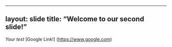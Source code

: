 
 
 ---
layout: slide
title: **“Welcome to our second slide!”**
---
*Your test*
[Google Link!] (https://www.google.com)
